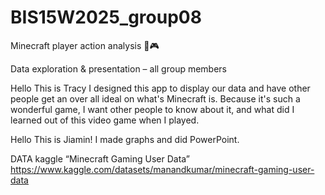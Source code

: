 # BIS15W2025_group08

Minecraft player action analysis 👾🎮

Data exploration & presentation – all group members  

Hello This is Tracy I designed this app to display our data and have other people get an over all ideal on what's Minecraft is.
Because it's such a wonderful game, I want other people to know about it, and what did I learned out of this video game when I played.  

Hello This is Jiamin! I made graphs and did PowerPoint.

DATA
kaggle “Minecraft Gaming User Data” https://www.kaggle.com/datasets/manandkumar/minecraft-gaming-user-data 



